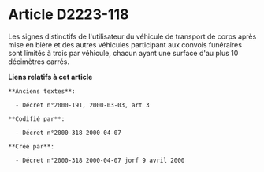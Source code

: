 # Article D2223-118

Les signes distinctifs de l'utilisateur du véhicule de transport de corps après mise en bière et des autres véhicules
participant aux convois funéraires sont limités à trois par véhicule, chacun ayant une surface d'au plus 10 décimètres
carrés.

**Liens relatifs à cet article**

	**Anciens textes**:

	  - Décret n°2000-191, 2000-03-03, art 3

	**Codifié par**:

	  - Décret n°2000-318 2000-04-07

	**Créé par**:

	  - Décret n°2000-318 2000-04-07 jorf 9 avril 2000
